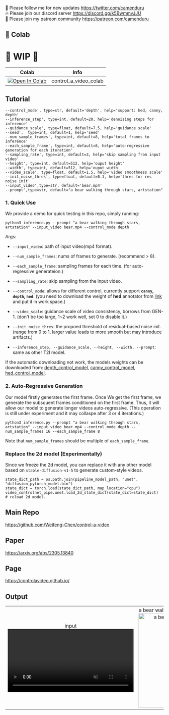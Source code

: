 🐣 Please follow me for new updates https://twitter.com/camenduru <br />
🔥 Please join our discord server https://discord.gg/k5BwmmvJJU <br />
🥳 Please join my patreon community https://patreon.com/camenduru <br />

## 🦒 Colab

# 🚦 WIP 🚦

| Colab | Info
| --- | --- |
[![Open In Colab](https://colab.research.google.com/assets/colab-badge.svg)](https://colab.research.google.com/github/camenduru/control-a-video-colab/blob/main/control_a_video_colab.ipynb) | control_a_video_colab

## Tutorial

```
--control_mode', type=str, default='depth', help='support: hed, canny, depth'
--inference_step', type=int, default=20, help='denoising steps for inference'
--guidance_scale', type=float, default=7.5, help='guidance scale'
--seed',  type=int, default=1, help='seed'
--num_sample_frames', type=int, default=8, help='total frames to inference'
--each_sample_frame', type=int, default=8, help='auto-regressive generation for each iteration'
--sampling_rate', type=int, default=3, help='skip sampling from input video'
--height', type=int, default=512, help='ouput height'
--width', type=int, default=512, help='ouput width'
--video_scale', type=float, default=1.5, help='video smoothness scale'
--init_noise_thres', type=float, default=0.1, help='thres for res noise init'
--input_video',type=str, default='bear.mp4'
--prompt',type=str, default="a bear walking through stars, artstation"
```

### 1. Quick Use
We provide a demo for quick testing in this repo, simply running:

```
python3 inference.py --prompt "a bear walking through stars, artstation" --input_video bear.mp4 --control_mode depth 
```

Args:
- `--input_video`: path of input video(mp4 format).
- `--num_sample_frames`: nums of frames to generate. (recommend > 8).
- `--each_sample_frame`: sampling frames for each time. (for auto-regressive generateion.)
- `--sampling_rate`: skip sampling from the input video.

- `--control_mode`: allows for different control, currently support **`canny`, `depth`, `hed`**. (you need to download the weight of **hed** annotator from [link](https://huggingface.co/wf-genius/controlavideo-hed/resolve/main/hed-network.pth) and put it in work space.)
- `--video_scale`: guidance scale of video consistency, borrows from GEN-1. (don't be too large, 1~2 work well, set 0 to disable it.)
- `--init_noise_thres`: the propoed threshold of residual-based noise init. (range from 0 to 1, larger value leads to more smooth but may introduce artifacts.)

- `--inference_step, --guidance_scale, --height, --width, --prompt`: same as other T2I model.

If the automatic downloading not work, the models weights can be downloaded from: [depth_control_model](https://huggingface.co/wf-genius/controlavideo-depth), [canny_control_model](https://huggingface.co/wf-genius/controlavideo-canny), [hed_control_model](https://huggingface.co/wf-genius/controlavideo-hed).

###  2. Auto-Regressive Generation
Our model firstly generates the first frame. Once We get the first frame, we generate the subsquent frames conditioned on the first frame. Thus, it will allow our model to generate longer videos auto-regressive. (This operation is still under experiment and it may collaspe after 3 or 4 iterations.)
```
python3 inference.py --prompt "a bear walking through stars, artstation" --input_video bear.mp4 --control_mode depth --num_sample_frames 16 --each_sample_frame 8
```
Note that `num_sample_frames` should be multiple of `each_sample_frame`. 

###  Replace the 2d model (Experimentally)
Since we freeze the 2d model, you can replace it with any other model based on `stable-diffusion-v1-5` to generate custom-style videos. 

```
state_dict_path = os.path.join(pipeline_model_path, "unet", "diffusion_pytorch_model.bin")
state_dict = torch.load(state_dict_path, map_location="cpu")
video_controlnet_pipe.unet.load_2d_state_dict(state_dict=state_dict)    # reload 2d model.
```

## Main Repo
https://github.com/Weifeng-Chen/control-a-video

## Paper
https://arxiv.org/abs/2305.13840

## Page
https://controlavideo.github.io/

## Output
<table><tbody><tr><td><center>
input
<br>
<video src="https://user-images.githubusercontent.com/54370274/250072255-4afaea76-b804-417f-b618-4c75e7a0969f.mp4" data-canonical-src="https://user-images.githubusercontent.com/54370274/250072255-4afaea76-b804-417f-b618-4c75e7a0969f.mp4" controls="controls" muted="muted" class="d-block rounded-bottom-2 border-top width-fit" style="max-height:640px; min-height: 200px">
</video>
</center></td><td><center>
a bear walking through stars, artstation.
<br>
<img src="https://github-production-user-asset-6210df.s3.amazonaws.com/54370274/250072935-19eca168-95c1-433f-b607-fdc34bc84c33.gif" alt="a bear walking through stars, artstation" style="width: 300px;">
</center></td></tr></tbody></table>
